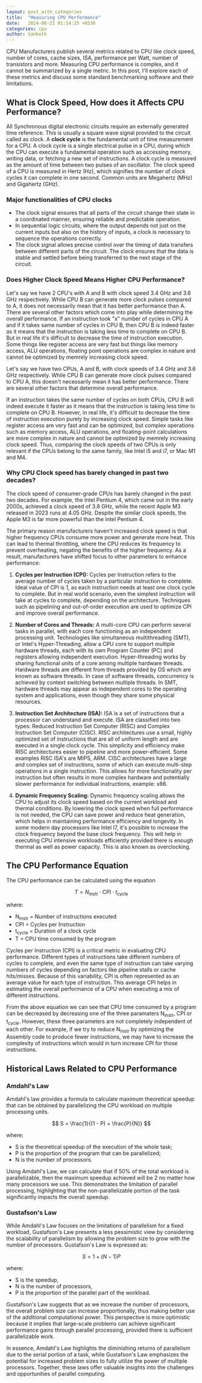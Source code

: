 ```yaml
---
layout: post_with_categories
title:  "Measuring CPU Performance"
date:   2024-06-21 01:14:25 +0530
categories: cpu
author: Sanketh
---
```



CPU Manufacturers publish several metrics related to CPU like clock speed, number of cores, cache sizes, ISA, performance per Watt, number of transistors and more. Measuring CPU performance is complex, and it cannot be summarized by a single metric. In this post, I'll explore each of these metrics and discuss some standard benchmarking software and their limitations.

## What is Clock Speed, How does it Affects CPU Performance?

All Synchronous digital electronic circuits require an externally generated time reference. This is usually a square wave signal provided to the circuit called as clock. A **clock cycle** is the fundamental unit of time measurement for a CPU. A clock cycle is a single electrical pulse in a CPU, during which the CPU can execute a fundamental operation such as accessing memory, writing data, or fetching a new set of instructions. A clock cycle is measured as the amount of time between two pulses of an oscillator. The clock speed of a CPU is measured in Hertz (Hz), which signifies the number of clock cycles it can complete in one second. Common units are Megahertz (MHz) and Gigahertz (GHz).

### Major functionalities of CPU clocks

-  The clock signal ensures that all parts of the circuit change their state in a coordinated manner, ensuring reliable and predictable operation.
-  In sequential logic circuits, where the output depends not just on the current inputs but also on the history of inputs, a clock is necessary to sequence the operations correctly.
-  The clock signal allows precise control over the timing of data transfers between different parts of the circuit. The clock ensures that the data is stable and settled before being transferred to the next stage of the circuit.
  
### Does Higher Clock Speed Means Higher CPU Performance?

Let's say we have 2 CPU's with A and B with clock speed 3.4 GHz and 3.6 GHz respectively. While CPU B can generate more clock pulses compared to A, it does not necessarily mean that it has better performance than A. There are several other factors which come into play while determining the overall performance. If an instruction took "x" number of cycles in CPU A and if it takes same number of cycles in CPU B, then CPU B is indeed faster as it means that the instruction is taking less time to complete on CPU B. But in real life it's difficult to decrease the time of instruction execution. Some things like register access are very fast but things like memory access, ALU operations, floating point operations are complex in nature and cannot be optimized by memrely increasing clock speed. 

Let's say we have two CPUs, A and B, with clock speeds of 3.4 GHz and 3.6 GHz respectively. While CPU B can generate more clock pulses compared to CPU A, this doesn't necessarily mean it has better performance. There are several other factors that determine overall performance.

If an instruction takes the same number of cycles on both CPUs, CPU B will indeed execute it faster as it means that the instruction is taking less time to complete on CPU B. However, in real life, it's difficult to decrease the time of instruction execution purely by increasing clock speed. Simple tasks like register access are very fast and can be optimized, but complex operations such as memory access, ALU operations, and floating-point calculations are more complex in nature and cannot be optimized by memrely increasing clock speed. Thus, comparing the clock speeds of two CPUs is only relevant if the CPUs belong to the same family, like Intel i5 and i7, or Mac M1 and M4.

### Why CPU Clock speed has barely changed in past two decades?

The clock speed of consumer-grade CPUs has barely changed in the past two decades. For example, the Intel Pentium 4, which came out in the early 2000s, achieved a clock speed of 3.8 GHz, while the recent Apple M3 released in 2023 runs at 4.05 GHz. Despite the similar clock speeds, the Apple M3 is far more powerful than the Intel Pentium 4.

The primary reason manufacturers haven't increased clock speed is that higher frequency CPUs consume more power and generate more heat. This can lead to thermal throttling, where the CPU reduces its frequency to prevent overheating, negating the benefits of the higher frequency. As a result, manufacturers have shifted focus to other parameters to enhance performance:

1. **Cycles per Instruction (CPI):** Cycles per Instruction refers to the average number of cycles taken by a particular instruction to complete. Ideal value of CPI is 1, as each instruction needs at least one clock cycle to complete. But in real world scenario, even the simplest instruction will take at  cycles to complete, depending on the architecture. Techniques such as pipelining and out-of-order execution are used to optimize CPI and improve overall performance.

2. **Number of Cores and Threads:** A multi-core CPU can perform several tasks in parallel, with each core functioning as an independent processing unit. Technologies like simultaneous multithreading (SMT), or Intel's Hyper-Threading, allow a CPU core to support multiple hardware threads, each with its own Program Counter (PC) and registers allowing independent execution. Hyper-threading works by sharing functional units of a core among multiple hardware threads. Hardware threads are different from threads provided by OS which are known as software threads. In case of software threads, concurrency is achieved by context switching between multiple threads. In SMT, hardware threads may appear as independent cores to the operating system and applications, even though they share some physical resources. 

3. **Instruction Set Architecture (ISA):** ISA is a set of instructions that a processor can understand and execute. ISA are classified into two types: Reduced Instruction Set Computer (RISC) and Complex Instruction Set Computer (CISC). RISC architectures use a small, highly optimized set of instructions that are all of uniform length and are executed in a single clock cycle. This simplicity and efficiency make RISC architectures easier to pipeline and more power-efficient. Some examples RISC ISA's are MIPS, ARM. CISC architectures have a large and complex set of instructions, some of which can execute multi-step operations in a single instruction. This allows for more functionality per instruction but often results in more complex hardware and potentially slower performance for individual instructions, example: x86. 

4. **Dynamic Frequency Scaling:** Dynamic frequency scaling allows the CPU to adjust its clock speed based on the current workload and thermal conditions. By lowering the clock speed when full performance is not needed, the CPU can save power and reduce heat generation, which helps in maintaining performance efficiency and longevity. In some modern day processors like Intel I7, it's possible to increase the clock frequency beyond the base clock frequency. This will help in executing CPU intensive workloads efficiently provided there is enough thermal as well as power capacity. This is also known as overclocking. 

## The CPU Performance Equation

The CPU performance can be calculated using the equation 


$$
T = N_{\text{instr}} \cdot \text{CPI} \cdot t_{\text{cycle}}
$$


where:
- N<sub>instr</sub> = Number of instructions executed
- CPI = Cycles per Instruction
- t<sub>cycle</sub> = Duration of a clock cycle
- T = CPU time consumed by the program

Cycles per Instruction (CPI) is a critical metric in evaluating CPU performance. Different types of instructions take different numbers of cycles to complete, and even the same type of instruction can take varying numbers of cycles depending on factors like pipeline stalls or cache hits/misses. Because of this variability, CPI is often represented as an average value for each type of instruction. This average CPI helps in estimating the overall performance of a CPU when executing a mix of different instructions.

From the above equation we can see that CPU time consumed by a program can be decreased by decreasing one of the three paramaters N<sub>instr</sub>, CPI or t<sub>cycle</sub>. However, these three parameters are not completely independent of each other. For example, if we try to reduce N<sub>instr</sub> by optimizing the Assembly code to produce fewer instructions, we may have to increase the complexity of instructions which would in turn increase CPI for those instructions. 

## Historical Laws Related to CPU Performance

### Amdahl's Law

Amdahl's law provides a formula to calculate maximum theoretical speedup that can be obtained by parallelizing the CPU workload on multiple processing units. 

$$
S = \frac{1}{(1 - P) + \frac{P}{N}}
$$

where:
- S is the theoretical speedup of the execution of the whole task;
- P is the proportion of the program that can be parallelized;
- N is the number of processors.

Using Amdahl's Law, we can calculate that if 50% of the total workload is parallelizable, then the maximum speedup achieved will be 2 no matter how many processors we use. This demonstrates the limitation of parallel processing, highlighting that the non-parallelizable portion of the task significantly impacts the overall speedup.

### Gustafson's Law

While Amdahl's Law focuses on the limitations of parallelism for a fixed workload, Gustafson's Law presents a less pessimistic view by considering the scalability of parallelism by allowing the problem size to grow with the number of processors. Gustafson's Law is expressed as:

$$
S = 1 + (N - 1)P
$$


where:
- S is the speedup,
- N is the number of processors,
- P is the proportion of the parallel part of the workload.


Gustafson's Law suggests that as we increase the number of processors, the overall problem size can increase proportionally, thus making better use of the additional computational power. This perspective is more optimistic because it implies that large-scale problems can achieve significant performance gains through parallel processing, provided there is sufficient parallelizable work.

In essence, Amdahl's Law highlights the diminishing returns of parallelism due to the serial portion of a task, while Gustafson's Law emphasizes the potential for increased problem sizes to fully utilize the power of multiple processors. Together, these laws offer valuable insights into the challenges and opportunities of parallel computing.

